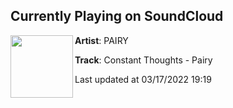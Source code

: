 ## Currently Playing on SoundCloud

[<img align="left" width="100" src="https://i1.sndcdn.com/artworks-000644626342-gk5zpm-t500x500.jpg">](https://soundcloud.com/pairymusic/constant-thoughts-pairy)

**Artist**: PAIRY 

**Track**: Constant Thoughts - Pairy

Last updated at 03/17/2022 19:19
